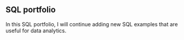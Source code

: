 ## SQL portfolio

In this SQL portfolio, I will continue adding new SQL examples that are useful for data analytics. 